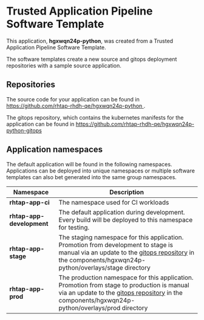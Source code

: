 # Trusted Application Pipeline Software Template

This application, **hgxwqn24p-python**, was created from a Trusted Application Pipeline Software Template.

The software templates create a new source and gitops deployment repositories with a sample source application. 

## Repositories

The source code for your application can be found in [https://github.com/rhtap-rhdh-qe/hgxwqn24p-python ](https://github.com/rhtap-rhdh-qe/hgxwqn24p-python ).
 
The gitops repository, which contains the kubernetes manifests for the application can be found in 
[https://github.com/rhtap-rhdh-qe/hgxwqn24p-python-gitops ](https://github.com/rhtap-rhdh-qe/hgxwqn24p-python-gitops ) 

## Application namespaces 

The default application will be found in the following namespaces. Applications can be deployed into unique namespaces or multiple software templates can also bet generated into the same group namespaces.  

|  Namespace   |  Description   |  
| -------- | -------- |
| **rhtap-app-ci** | The namespace used for CI workloads |
| **rhtap-app-development** | The default application during development. Every build will be deployed to this namespace for testing. |
| **rhtap-app-stage** | The staging namespace for this application. Promotion from development to stage is manual via an update to the [gitops repository](https://github.com/rhtap-rhdh-qe/hgxwqn24p-python-gitops ) in the components/hgxwqn24p-python/overlays/stage directory |
| **rhtap-app-prod** | The production namespace for this application. Promotion from stage to production is manual via an update to the [gitops repository](https://github.com/rhtap-rhdh-qe/hgxwqn24p-python-gitops ) in the components/hgxwqn24p-python/overlays/prod directory |